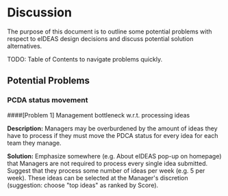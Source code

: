 # Discussion
The purpose of this document is to outline some potential problems with respect to eIDEAS design decisions and discuss potential solution alternatives.

TODO: Table of Contents to navigate problems quickly.

## Potential Problems

### PCDA status movement

####[Problem 1] Management bottleneck w.r.t. processing ideas

**Description:** Managers may be overburdened by the amount of ideas they have to process if they must move the PDCA status for every idea for each team they manage.

**Solution:** Emphasize somewhere (e.g. About eIDEAS pop-up on homepage) that Managers are not required to process every single idea submitted. Suggest that they process some number of ideas per week (e.g. 5 per week). These ideas can be selected at the Manager's discretion (suggestion: choose "top ideas" as ranked by Score).
